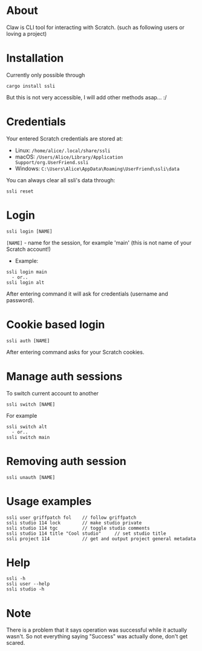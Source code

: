 # About
Claw is CLI tool for interacting with Scratch. (such as following users or loving a project)

# Installation
Currently only possible through
```
cargo install ssli
```
But this is not very accessible, I will add other methods asap... :/

# Credentials
Your entered Scratch credentials are stored at:

- Linux: `/home/alice/.local/share/ssli`
- macOS: `/Users/Alice/Library/Application Support/org.UserFriend.ssli`
- Windows: `C:\Users\Alice\AppData\Roaming\UserFriend\ssli\data`

You can always clear all ssli's data through:
```
ssli reset
```

# Login
```
ssli login [NAME]
```

`[NAME]` - name for the session, for example 'main' (this is not name of your Scratch account!)
- Example:
```
ssli login main
  - or..
ssli login alt
```
After entering command it will ask for credentials (username and password).


# Cookie based login
```
ssli auth [NAME]
```
After entering command asks for your Scratch cookies.

# Manage auth sessions
To switch current account to another
```
ssli switch [NAME]
```
For example
```
ssli switch alt
  - or..
ssli switch main
```

# Removing auth session
```
ssli unauth [NAME]
```

# Usage examples
```
ssli user griffpatch fol    // follow griffpatch
ssli studio 114 lock        // make studio private
ssli studio 114 tgc         // toggle studio comments
ssli studio 114 title "Cool studio"     // set studio title
ssli project 114            // get and output project general metadata
```

# Help
```
ssli -h
ssli user --help
ssli studio -h
```

# Note
There is a problem that it says operation was successful while it actually wasn't. So not everything saying "Success" was actually done, don't get scared.
